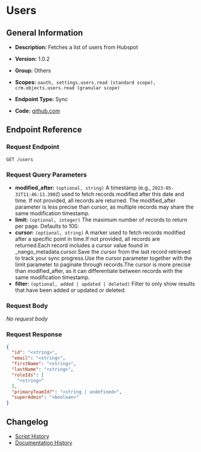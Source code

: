 <!-- BEGIN GENERATED CONTENT -->
# Users

## General Information

- **Description:** Fetches a list of users from Hubspot

- **Version:** 1.0.2
- **Group:** Others
- **Scopes:** `oauth, settings.users.read (standard scope), crm.objects.users.read (granular scope)`
- **Endpoint Type:** Sync
- **Code:** [github.com](https://github.com/NangoHQ/integration-templates/tree/main/integrations/hubspot/syncs/users.ts)


## Endpoint Reference

### Request Endpoint

`GET /users`

### Request Query Parameters

- **modified_after:** `(optional, string)` A timestamp (e.g., `2023-05-31T11:46:13.390Z`) used to fetch records modified after this date and time. If not provided, all records are returned. The modified_after parameter is less precise than cursor, as multiple records may share the same modification timestamp.
- **limit:** `(optional, integer)` The maximum number of records to return per page. Defaults to 100.
- **cursor:** `(optional, string)` A marker used to fetch records modified after a specific point in time.If not provided, all records are returned.Each record includes a cursor value found in _nango_metadata.cursor.Save the cursor from the last record retrieved to track your sync progress.Use the cursor parameter together with the limit parameter to paginate through records.The cursor is more precise than modified_after, as it can differentiate between records with the same modification timestamp.
- **filter:** `(optional, added | updated | deleted)` Filter to only show results that have been added or updated or deleted.

### Request Body

_No request body_

### Request Response

```json
{
  "id": "<string>",
  "email": "<string>",
  "firstName": "<string>",
  "lastName": "<string>",
  "roleIds": [
    "<string>"
  ],
  "primaryTeamId?": "<string | undefined>",
  "superAdmin": "<boolean>"
}
```

## Changelog

- [Script History](https://github.com/NangoHQ/integration-templates/commits/main/integrations/hubspot/syncs/users.ts)
- [Documentation History](https://github.com/NangoHQ/integration-templates/commits/main/integrations/hubspot/syncs/users.md)

<!-- END  GENERATED CONTENT -->

